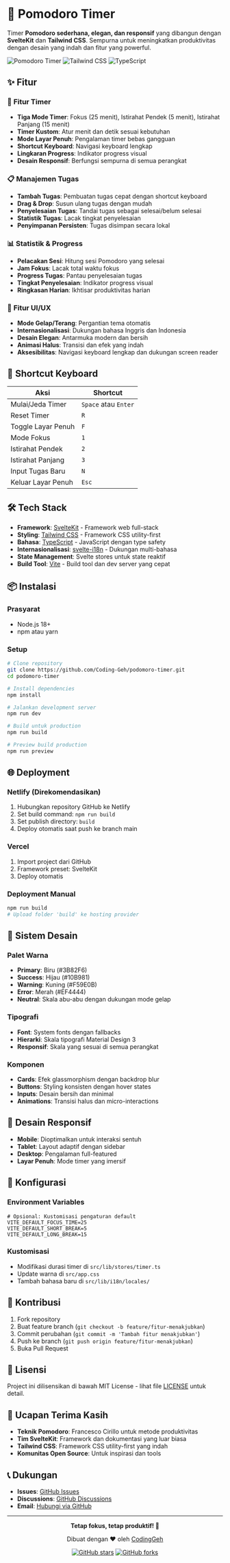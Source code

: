 # 🍅 Pomodoro Timer

Timer **Pomodoro sederhana, elegan, dan responsif** yang dibangun dengan **SvelteKit** dan **Tailwind CSS**. Sempurna untuk meningkatkan produktivitas dengan desain yang indah dan fitur yang powerful.

![Pomodoro Timer](https://img.shields.io/badge/SvelteKit-FF3E00?style=for-the-badge&logo=svelte&logoColor=white)
![Tailwind CSS](https://img.shields.io/badge/Tailwind_CSS-38B2AC?style=for-the-badge&logo=tailwind-css&logoColor=white)
![TypeScript](https://img.shields.io/badge/TypeScript-007ACC?style=for-the-badge&logo=typescript&logoColor=white)

## ✨ Fitur

### 🎯 **Fitur Timer**
- **Tiga Mode Timer**: Fokus (25 menit), Istirahat Pendek (5 menit), Istirahat Panjang (15 menit)
- **Timer Kustom**: Atur menit dan detik sesuai kebutuhan
- **Mode Layar Penuh**: Pengalaman timer bebas gangguan
- **Shortcut Keyboard**: Navigasi keyboard lengkap
- **Lingkaran Progress**: Indikator progress visual
- **Desain Responsif**: Berfungsi sempurna di semua perangkat

### 📋 **Manajemen Tugas**
- **Tambah Tugas**: Pembuatan tugas cepat dengan shortcut keyboard
- **Drag & Drop**: Susun ulang tugas dengan mudah
- **Penyelesaian Tugas**: Tandai tugas sebagai selesai/belum selesai
- **Statistik Tugas**: Lacak tingkat penyelesaian
- **Penyimpanan Persisten**: Tugas disimpan secara lokal

### 📊 **Statistik & Progress**
- **Pelacakan Sesi**: Hitung sesi Pomodoro yang selesai
- **Jam Fokus**: Lacak total waktu fokus
- **Progress Tugas**: Pantau penyelesaian tugas
- **Tingkat Penyelesaian**: Indikator progress visual
- **Ringkasan Harian**: Ikhtisar produktivitas harian

### 🎨 **Fitur UI/UX**
- **Mode Gelap/Terang**: Pergantian tema otomatis
- **Internasionalisasi**: Dukungan bahasa Inggris dan Indonesia
- **Desain Elegan**: Antarmuka modern dan bersih
- **Animasi Halus**: Transisi dan efek yang indah
- **Aksesibilitas**: Navigasi keyboard lengkap dan dukungan screen reader

## 🚀 **Shortcut Keyboard**

| Aksi | Shortcut |
|------|----------|
| Mulai/Jeda Timer | `Space` atau `Enter` |
| Reset Timer | `R` |
| Toggle Layar Penuh | `F` |
| Mode Fokus | `1` |
| Istirahat Pendek | `2` |
| Istirahat Panjang | `3` |
| Input Tugas Baru | `N` |
| Keluar Layar Penuh | `Esc` |

## 🛠️ **Tech Stack**

- **Framework**: [SvelteKit](https://kit.svelte.dev/) - Framework web full-stack
- **Styling**: [Tailwind CSS](https://tailwindcss.com/) - Framework CSS utility-first
- **Bahasa**: [TypeScript](https://www.typescriptlang.org/) - JavaScript dengan type safety
- **Internasionalisasi**: [svelte-i18n](https://github.com/kaisermann/svelte-i18n) - Dukungan multi-bahasa
- **State Management**: Svelte stores untuk state reaktif
- **Build Tool**: [Vite](https://vitejs.dev/) - Build tool dan dev server yang cepat

## 📦 **Instalasi**

### Prasyarat
- Node.js 18+ 
- npm atau yarn

### Setup
```bash
# Clone repository
git clone https://github.com/Coding-Geh/podomoro-timer.git
cd podomoro-timer

# Install dependencies
npm install

# Jalankan development server
npm run dev

# Build untuk production
npm run build

# Preview build production
npm run preview
```

## 🌐 **Deployment**

### Netlify (Direkomendasikan)
1. Hubungkan repository GitHub ke Netlify
2. Set build command: `npm run build`
3. Set publish directory: `build`
4. Deploy otomatis saat push ke branch main

### Vercel
1. Import project dari GitHub
2. Framework preset: SvelteKit
3. Deploy otomatis

### Deployment Manual
```bash
npm run build
# Upload folder 'build' ke hosting provider
```

## 🎨 **Sistem Desain**

### Palet Warna
- **Primary**: Biru (#3B82F6)
- **Success**: Hijau (#10B981)
- **Warning**: Kuning (#F59E0B)
- **Error**: Merah (#EF4444)
- **Neutral**: Skala abu-abu dengan dukungan mode gelap

### Tipografi
- **Font**: System fonts dengan fallbacks
- **Hierarki**: Skala tipografi Material Design 3
- **Responsif**: Skala yang sesuai di semua perangkat

### Komponen
- **Cards**: Efek glassmorphism dengan backdrop blur
- **Buttons**: Styling konsisten dengan hover states
- **Inputs**: Desain bersih dan minimal
- **Animations**: Transisi halus dan micro-interactions

## 📱 **Desain Responsif**

- **Mobile**: Dioptimalkan untuk interaksi sentuh
- **Tablet**: Layout adaptif dengan sidebar
- **Desktop**: Pengalaman full-featured
- **Layar Penuh**: Mode timer yang imersif

## 🔧 **Konfigurasi**

### Environment Variables
```env
# Opsional: Kustomisasi pengaturan default
VITE_DEFAULT_FOCUS_TIME=25
VITE_DEFAULT_SHORT_BREAK=5
VITE_DEFAULT_LONG_BREAK=15
```

### Kustomisasi
- Modifikasi durasi timer di `src/lib/stores/timer.ts`
- Update warna di `src/app.css`
- Tambah bahasa baru di `src/lib/i18n/locales/`

## 🤝 **Kontribusi**

1. Fork repository
2. Buat feature branch (`git checkout -b feature/fitur-menakjubkan`)
3. Commit perubahan (`git commit -m 'Tambah fitur menakjubkan'`)
4. Push ke branch (`git push origin feature/fitur-menakjubkan`)
5. Buka Pull Request

## 📄 **Lisensi**

Project ini dilisensikan di bawah MIT License - lihat file [LICENSE](LICENSE) untuk detail.

## 🙏 **Ucapan Terima Kasih**

- **Teknik Pomodoro**: Francesco Cirillo untuk metode produktivitas
- **Tim SvelteKit**: Framework dan dokumentasi yang luar biasa
- **Tailwind CSS**: Framework CSS utility-first yang indah
- **Komunitas Open Source**: Untuk inspirasi dan tools

## 📞 **Dukungan**

- **Issues**: [GitHub Issues](https://github.com/Coding-Geh/podomoro-timer/issues)
- **Discussions**: [GitHub Discussions](https://github.com/Coding-Geh/podomoro-timer/discussions)
- **Email**: [Hubungi via GitHub](https://github.com/Coding-Geh)

---

<div align="center">

**Tetap fokus, tetap produktif! 🍅**

Dibuat dengan ❤️ oleh [CodingGeh](https://github.com/Coding-Geh)

[![GitHub stars](https://img.shields.io/github/stars/Coding-Geh/podomoro-timer?style=social)](https://github.com/Coding-Geh/podomoro-timer/stargazers)
[![GitHub forks](https://img.shields.io/github/forks/Coding-Geh/podomoro-timer?style=social)](https://github.com/Coding-Geh/podomoro-timer/network/members)

</div>

